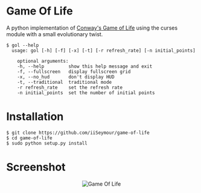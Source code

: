 Game Of Life
============

A python implementation of [Conway's Game of Life](http://en.wikipedia.org/wiki/Conway's_Game_of_Life) using the curses module with a small evolutionary twist.

```shell
$ gol --help
  usage: gol [-h] [-f] [-x] [-t] [-r refresh_rate] [-n initial_points]

    optional arguments:
    -h, --help         show this help message and exit
    -f, --fullscreen   display fullscreen grid
    -x, --no_hud       don't display HUD
    -t, --traditional  traditional mode
    -r refresh_rate    set the refresh rate
    -n initial_points  set the number of initial points
```

Installation
============

```shell
$ git clone https://github.com/iiSeymour/game-of-life
$ cd game-of-life
$ sudo python setup.py install
```

Screenshot
==========

<p align="center">
<img src="https://raw.github.com/iiSeymour/game-of-life/master/conway/gol.png"" alt="Game Of Life"/>
</p>
